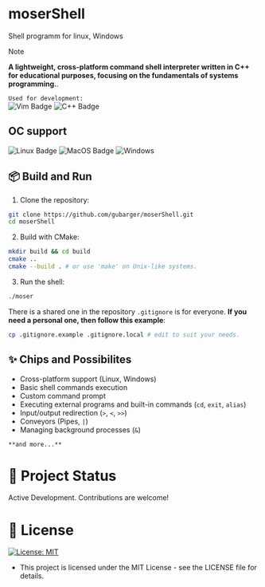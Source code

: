 # moserShell
Shell programm for linux, Windows  
> [!NOTE]
> **A lightweight, cross-platform command shell interpreter written in C++ for educational purposes, focusing on the fundamentals of systems programming.**.  

`Used for development:`  
![Vim Badge](https://img.shields.io/badge/VIM-%2311AB00.svg?&style=for-the-badge&logo=vim&logoColor=white)
![C++ Badge](https://img.shields.io/badge/C%2B%2B-00599C?style=for-the-badge&logo=c%2B%2B&logoColor=white)

## OC support
![Linux Badge](https://img.shields.io/badge/Linux-FCC624?style=for-the-badge&logo=linux&logoColor=black)
![MacOS Badge](https://img.shields.io/badge/mac%20os-000000?style=for-the-badge&logo=apple&logoColor=white)
![Windows](https://img.shields.io/badge/Windows-0078D6?style=for-the-badge&logo=windows&logoColor=white)

## 📦 Build and Run
1) Clone the repository:
```bash
git clone https://github.com/gubarger/moserShell.git
cd moserShell
```

2) Build with CMake:
```bash
mkdir build && cd build
cmake ..
cmake --build . # or use 'make' on Unix-like systems.
```

3) Run the shell:
```bash
./moser
```

There is a shared one in the repository `.gitignore` is for everyone. **If you need a personal one, then follow this example**:
```bash
cp .gitignore.example .gitignore.local # edit to suit your needs.
```

## ✨ Chips and Possibilites
- Cross-platform support (Linux, Windows)
- Basic shell commands execution
- Custom command prompt
- Executing external programs and built-in commands (`cd`, `exit`, `alias`)
- Input/output redirection (`>`, `<`, `>>`)
- Conveyors (Pipes, `|`)
- Managing background processes (`&`)

`**and more...**`
# 🚧 Project Status
Active Development. Contributions are welcome!

# 📄 License
[![License: MIT](https://img.shields.io/badge/License-MIT-yellow.svg)](https://opensource.org/licenses/MIT)  
- This project is licensed under the MIT License - see the LICENSE file for details.
